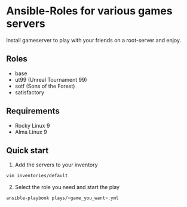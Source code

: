 # Ansible-Roles for various games servers

Install gameserver to play with your friends on a root-server and enjoy.

## Roles
- base
- ut99 (Unreal Tournament 99)
- sotf (Sons of the Forest)
- satisfactory

## Requirements
- Rocky Linux 9
- Alma Linux 9

## Quick start
1. Add the servers to your inventory
```bash
vim inventories/default
```

2. Select the role you need and start the play

```bash
ansible-playbook plays/<game_you_want>.yml
```
